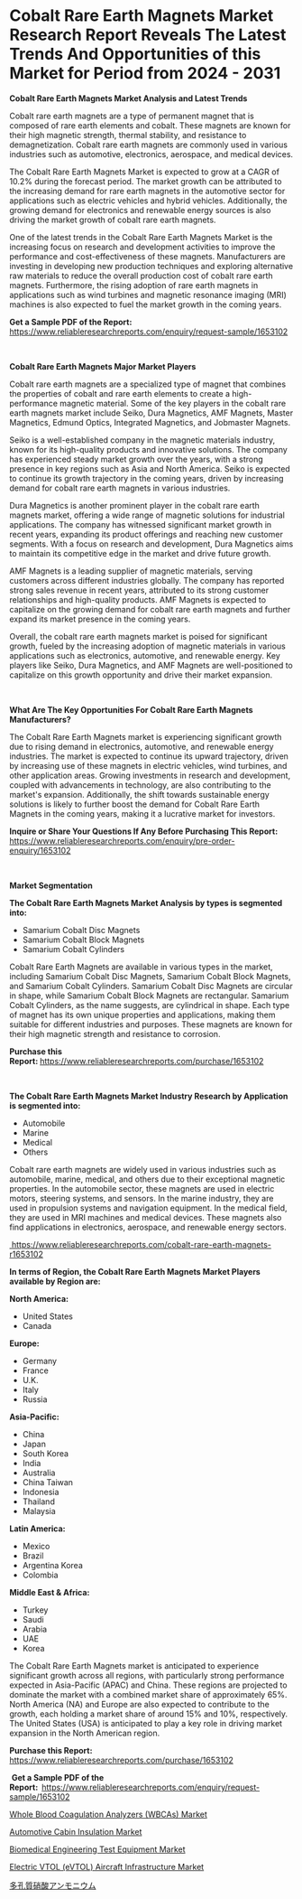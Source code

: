 <p><h1>Cobalt Rare Earth Magnets Market Research Report Reveals The Latest Trends And Opportunities of this Market for Period from 2024 - 2031</h1></p><p><strong>Cobalt Rare Earth Magnets Market Analysis and Latest Trends</strong></p>
<p><p>Cobalt rare earth magnets are a type of permanent magnet that is composed of rare earth elements and cobalt. These magnets are known for their high magnetic strength, thermal stability, and resistance to demagnetization. Cobalt rare earth magnets are commonly used in various industries such as automotive, electronics, aerospace, and medical devices.</p><p>The Cobalt Rare Earth Magnets Market is expected to grow at a CAGR of 10.2% during the forecast period. The market growth can be attributed to the increasing demand for rare earth magnets in the automotive sector for applications such as electric vehicles and hybrid vehicles. Additionally, the growing demand for electronics and renewable energy sources is also driving the market growth of cobalt rare earth magnets.</p><p>One of the latest trends in the Cobalt Rare Earth Magnets Market is the increasing focus on research and development activities to improve the performance and cost-effectiveness of these magnets. Manufacturers are investing in developing new production techniques and exploring alternative raw materials to reduce the overall production cost of cobalt rare earth magnets. Furthermore, the rising adoption of rare earth magnets in applications such as wind turbines and magnetic resonance imaging (MRI) machines is also expected to fuel the market growth in the coming years.</p></p>
<p><strong>Get a Sample PDF of the Report:&nbsp;</strong> <a href="https://www.reliableresearchreports.com/enquiry/request-sample/1653102">https://www.reliableresearchreports.com/enquiry/request-sample/1653102</a></p>
<p>&nbsp;</p>
<p><strong>Cobalt Rare Earth Magnets Major Market Players</strong></p>
<p><p>Cobalt rare earth magnets are a specialized type of magnet that combines the properties of cobalt and rare earth elements to create a high-performance magnetic material. Some of the key players in the cobalt rare earth magnets market include Seiko, Dura Magnetics, AMF Magnets, Master Magnetics, Edmund Optics, Integrated Magnetics, and Jobmaster Magnets.</p><p>Seiko is a well-established company in the magnetic materials industry, known for its high-quality products and innovative solutions. The company has experienced steady market growth over the years, with a strong presence in key regions such as Asia and North America. Seiko is expected to continue its growth trajectory in the coming years, driven by increasing demand for cobalt rare earth magnets in various industries.</p><p>Dura Magnetics is another prominent player in the cobalt rare earth magnets market, offering a wide range of magnetic solutions for industrial applications. The company has witnessed significant market growth in recent years, expanding its product offerings and reaching new customer segments. With a focus on research and development, Dura Magnetics aims to maintain its competitive edge in the market and drive future growth.</p><p>AMF Magnets is a leading supplier of magnetic materials, serving customers across different industries globally. The company has reported strong sales revenue in recent years, attributed to its strong customer relationships and high-quality products. AMF Magnets is expected to capitalize on the growing demand for cobalt rare earth magnets and further expand its market presence in the coming years.</p><p>Overall, the cobalt rare earth magnets market is poised for significant growth, fueled by the increasing adoption of magnetic materials in various applications such as electronics, automotive, and renewable energy. Key players like Seiko, Dura Magnetics, and AMF Magnets are well-positioned to capitalize on this growth opportunity and drive their market expansion.</p></p>
<p>&nbsp;</p>
<p><strong>What Are The Key Opportunities For Cobalt Rare Earth Magnets Manufacturers?</strong></p>
<p><p>The Cobalt Rare Earth Magnets market is experiencing significant growth due to rising demand in electronics, automotive, and renewable energy industries. The market is expected to continue its upward trajectory, driven by increasing use of these magnets in electric vehicles, wind turbines, and other application areas. Growing investments in research and development, coupled with advancements in technology, are also contributing to the market's expansion. Additionally, the shift towards sustainable energy solutions is likely to further boost the demand for Cobalt Rare Earth Magnets in the coming years, making it a lucrative market for investors.</p></p>
<p><strong>Inquire or Share Your Questions If Any Before Purchasing This Report:</strong> <a href="https://www.reliableresearchreports.com/enquiry/pre-order-enquiry/1653102">https://www.reliableresearchreports.com/enquiry/pre-order-enquiry/1653102</a></p>
<p>&nbsp;</p>
<p><strong>Market Segmentation</strong></p>
<p><strong>The Cobalt Rare Earth Magnets Market Analysis by types is segmented into:</strong></p>
<p><ul><li>Samarium Cobalt Disc Magnets</li><li>Samarium Cobalt Block Magnets</li><li>Samarium Cobalt Cylinders</li></ul></p>
<p><p>Cobalt Rare Earth Magnets are available in various types in the market, including Samarium Cobalt Disc Magnets, Samarium Cobalt Block Magnets, and Samarium Cobalt Cylinders. Samarium Cobalt Disc Magnets are circular in shape, while Samarium Cobalt Block Magnets are rectangular. Samarium Cobalt Cylinders, as the name suggests, are cylindrical in shape. Each type of magnet has its own unique properties and applications, making them suitable for different industries and purposes. These magnets are known for their high magnetic strength and resistance to corrosion.</p></p>
<p><strong>Purchase this Report:&nbsp;</strong><a href="https://www.reliableresearchreports.com/purchase/1653102">https://www.reliableresearchreports.com/purchase/1653102</a></p>
<p>&nbsp;</p>
<p><strong>The Cobalt Rare Earth Magnets Market Industry Research by Application is segmented into:</strong></p>
<p><ul><li>Automobile</li><li>Marine</li><li>Medical</li><li>Others</li></ul></p>
<p><p>Cobalt rare earth magnets are widely used in various industries such as automobile, marine, medical, and others due to their exceptional magnetic properties. In the automobile sector, these magnets are used in electric motors, steering systems, and sensors. In the marine industry, they are used in propulsion systems and navigation equipment. In the medical field, they are used in MRI machines and medical devices. These magnets also find applications in electronics, aerospace, and renewable energy sectors.</p></p>
<p><a href="https://www.reliableresearchreports.com/cobalt-rare-earth-magnets-r1653102">&nbsp;https://www.reliableresearchreports.com/cobalt-rare-earth-magnets-r1653102</a></p>
<p><strong>In terms of Region, the Cobalt Rare Earth Magnets Market Players available by Region are:</strong></p>
<p>
    <p> <strong> North America: </strong>
        <ul>
            <li>United States</li>
            <li>Canada</li>
        </ul>
        </p> 
    <p> <strong> Europe: </strong>
        <ul>
            <li>Germany</li>
            <li>France</li>
            <li>U.K.</li>
            <li>Italy</li>
            <li>Russia</li>
        </ul>
        </p> 
    <p> <strong> Asia-Pacific: </strong>
        <ul>
            <li>China</li>
            <li>Japan</li>
            <li>South Korea</li>
            <li>India</li>
            <li>Australia</li>
            <li>China Taiwan</li>
            <li>Indonesia</li>
            <li>Thailand</li>
            <li>Malaysia</li>
        </ul>
        </p> 
    <p> <strong> Latin America: </strong>
        <ul>
            <li>Mexico</li>
            <li>Brazil</li>
            <li>Argentina Korea</li>
            <li>Colombia</li>
        </ul>
        </p> 
    <p> <strong> Middle East & Africa: </strong>
        <ul>
            <li>Turkey</li>
            <li>Saudi</li>
            <li>Arabia</li>
            <li>UAE</li>
            <li>Korea</li>
        </ul>
    </p>
    </p>
<p><p>The Cobalt Rare Earth Magnets market is anticipated to experience significant growth across all regions, with particularly strong performance expected in Asia-Pacific (APAC) and China. These regions are projected to dominate the market with a combined market share of approximately 65%. North America (NA) and Europe are also expected to contribute to the growth, each holding a market share of around 15% and 10%, respectively. The United States (USA) is anticipated to play a key role in driving market expansion in the North American region.</p></p>
<p><strong>Purchase this Report: </strong><a href="https://www.reliableresearchreports.com/purchase/1653102">https://www.reliableresearchreports.com/purchase/1653102</a></p>
<p>&nbsp;<strong>Get a Sample PDF of the Report:&nbsp;&nbsp;</strong><a href="https://www.reliableresearchreports.com/enquiry/request-sample/1653102">https://www.reliableresearchreports.com/enquiry/request-sample/1653102</a></p>
<p><strong></strong></p>
<p><p><a href="https://github.com/AdrianaPaucek2023/Market-Research-Report-List-1/blob/main/whole-blood-coagulation-analyzers-wbcas-market.md">Whole Blood Coagulation Analyzers (WBCAs) Market</a></p><p><a href="https://www.linkedin.com/pulse/automotive-cabin-insulation-market-size-amp-share-analysis-whqaf">Automotive Cabin Insulation Market</a></p><p><a href="https://github.com/lorenzaSchmeler/Market-Research-Report-List-1/blob/main/biomedical-engineering-test-equipment-market.md">Biomedical Engineering Test Equipment Market</a></p><p><a href="https://www.linkedin.com/pulse/global-electric-vtol-evtol-aircraft-infrastructure-market-pxomf">Electric VTOL (eVTOL) Aircraft Infrastructure Market</a></p><p><a href="https://github.com/TysonKub/Market-Research-Report-List-1/blob/main/4702278176339.md">多孔質硝酸アンモニウム</a></p></p>